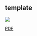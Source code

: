## template

![](https://github.com/askdfjlas/template/workflows/build/badge.svg)

[PDF](https://github.com/askdfjlas/template/blob/gh-pages/template.pdf)
